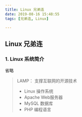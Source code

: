 ```yaml
---
title: Linux 兄弟连
date: 2019-08-16 15:48:55
tags: [兄弟连, Linux]

---
```


## Linux 兄弟连

### 1. Linux 系统简介

省略

> LAMP： 支撑互联网的开源技术
>
> - Linux	操作系统
> - Apache Web服务器
> - MySQL 数据库
> - PHP      编程语言